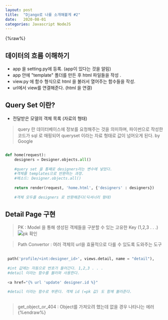 ```yaml
---
layout: post
title:  "Django로 나를 소개해볼게 #2"
date:   2020-08-01
categories: Javascript NodeJS
--- 
```

{%raw%} 

## 데이터의 흐름 이해하기 
  * app 을 setting.py에 등록. (app이 있다는 것을 알림) 
  * app 안에 "template" 폴더를 만든 후 html 파일들을 작성 .
  * view.py 에 함수 형식으로 html 을 불러서 열어주는 함수들을 작성. 
  * url에서 view를 연결해준다. (html 을 연결) 
  
## Query Set 이란? 
  * 전달받은 모델의 객체 목록 (자료의 형태) 
> query 란 데이터베이스에 정보를 요청해주는 것을 의미하며,
> 파이썬으로 작성한 코드가 sql 로 매핑되어 queryset 이라는 자료 형태로 값이 넘어오게 된다. by Google

```Python

def home(request):
    designers = Designer.objects.all()
    
    #query set 을 통째로 designers라는 변수에 넣었다. 
    #객체를 templates으로 반환하는 과정.
    #메소드: Designer.objects.all() 
    
    return render(request, 'home.html', {'designers' : designers})
    
    #객체 모두를 designers 로 반환해준다(딕셔너리 형태) 

```
## Detail Page 구현 
>PK : Model 을 통해 생성된 객체들을 구분할 수 있는 고유한 Key (1,2,3 . . .)  
![pk 확인](https://user-images.githubusercontent.com/64029753/89105245-76976580-d45a-11ea-8f47-39995ff72d89.jpg)

>Path Convertor : 여러 객체의 url을 효율적으로 다룰 수 있도록 도와주는 도구

```Python
 
 path('profile/<int:designer_id>', views.detail, name = "detail"),
 
 #int 값에는 자동으로 번호가 들어간다. 1,2,3 . . . 
 #detail 이라는 함수를 불러와 사용한다. 
 
 <a href="{% url 'update' designer.id %}"
 
 #detail 이라는 함수로 부른다. 객체 id (=pk 값) 도 함께 불러준다. 
 
```

>get_object_or_404 : Object를 가져오려 했는데 없을 경우 나타나는 에러 
{%endraw%}

 
